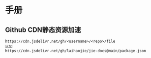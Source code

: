 # 手册

## Github CDN静态资源加速

```text
https://cdn.jsdelivr.net/gh/<username>/<repo>/file
比如
https://cdn.jsdelivr.net/gh/laihaojie/jie-docs@main/package.json
```
